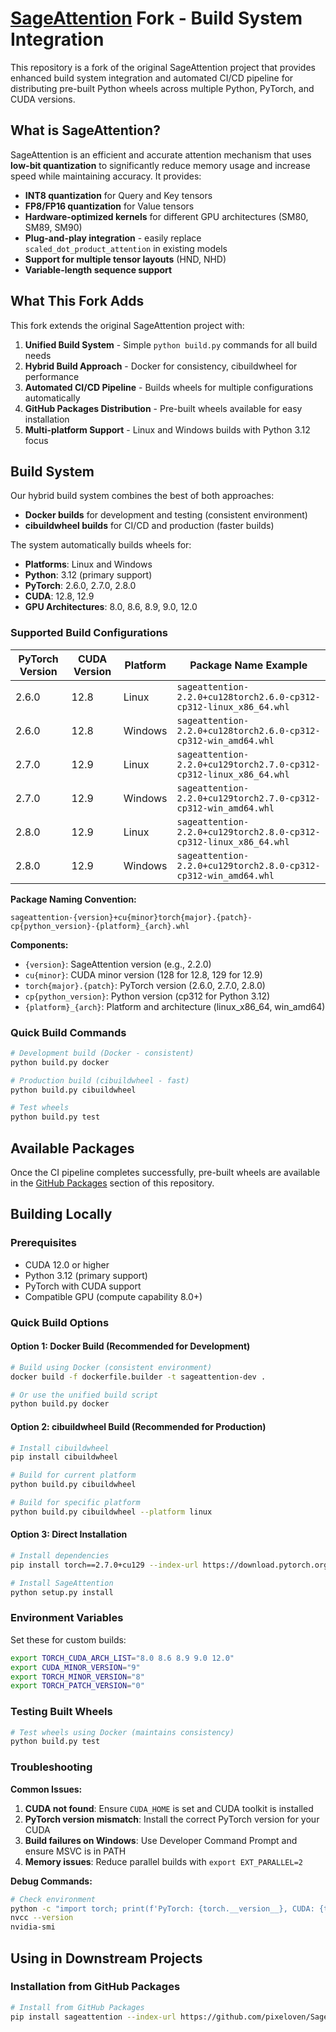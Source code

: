 # [SageAttention](https://github.com/thu-ml/SageAttention) Fork - Build System Integration

This repository is a fork of the original SageAttention project that provides enhanced build system integration and automated CI/CD pipeline for distributing pre-built Python wheels across multiple Python, PyTorch, and CUDA versions.

## What is SageAttention?

SageAttention is an efficient and accurate attention mechanism that uses **low-bit quantization** to significantly reduce memory usage and increase speed while maintaining accuracy. It provides:

- **INT8 quantization** for Query and Key tensors
- **FP8/FP16 quantization** for Value tensors  
- **Hardware-optimized kernels** for different GPU architectures (SM80, SM89, SM90)
- **Plug-and-play integration** - easily replace `scaled_dot_product_attention` in existing models
- **Support for multiple tensor layouts** (HND, NHD)
- **Variable-length sequence support**

## What This Fork Adds

This fork extends the original SageAttention project with:

1. **Unified Build System** - Simple `python build.py` commands for all build needs
2. **Hybrid Build Approach** - Docker for consistency, cibuildwheel for performance
3. **Automated CI/CD Pipeline** - Builds wheels for multiple configurations automatically
4. **GitHub Packages Distribution** - Pre-built wheels available for easy installation
5. **Multi-platform Support** - Linux and Windows builds with Python 3.12 focus

## Build System

Our hybrid build system combines the best of both approaches:

- **Docker builds** for development and testing (consistent environment)
- **cibuildwheel builds** for CI/CD and production (faster builds)

The system automatically builds wheels for:
- **Platforms**: Linux and Windows
- **Python**: 3.12 (primary support)
- **PyTorch**: 2.6.0, 2.7.0, 2.8.0
- **CUDA**: 12.8, 12.9
- **GPU Architectures**: 8.0, 8.6, 8.9, 9.0, 12.0

### Supported Build Configurations

| PyTorch Version | CUDA Version | Platform | Package Name Example |
|----------------|--------------|----------|---------------------|
| 2.6.0 | 12.8 | Linux | `sageattention-2.2.0+cu128torch2.6.0-cp312-cp312-linux_x86_64.whl` |
| 2.6.0 | 12.8 | Windows | `sageattention-2.2.0+cu128torch2.6.0-cp312-cp312-win_amd64.whl` |
| 2.7.0 | 12.9 | Linux | `sageattention-2.2.0+cu129torch2.7.0-cp312-cp312-linux_x86_64.whl` |
| 2.7.0 | 12.9 | Windows | `sageattention-2.2.0+cu129torch2.7.0-cp312-cp312-win_amd64.whl` |
| 2.8.0 | 12.9 | Linux | `sageattention-2.2.0+cu129torch2.8.0-cp312-cp312-linux_x86_64.whl` |
| 2.8.0 | 12.9 | Windows | `sageattention-2.2.0+cu129torch2.8.0-cp312-cp312-win_amd64.whl` |

**Package Naming Convention:**
```
sageattention-{version}+cu{minor}torch{major}.{patch}-cp{python_version}-{platform}_{arch}.whl
```

**Components:**
- `{version}`: SageAttention version (e.g., 2.2.0)
- `cu{minor}`: CUDA minor version (128 for 12.8, 129 for 12.9)
- `torch{major}.{patch}`: PyTorch version (2.6.0, 2.7.0, 2.8.0)
- `cp{python_version}`: Python version (cp312 for Python 3.12)
- `{platform}_{arch}`: Platform and architecture (linux_x86_64, win_amd64)

### Quick Build Commands

```bash
# Development build (Docker - consistent)
python build.py docker

# Production build (cibuildwheel - fast)
python build.py cibuildwheel

# Test wheels
python build.py test
```

## Available Packages

Once the CI pipeline completes successfully, pre-built wheels are available in the [GitHub Packages](https://github.com/pixeloven/SageAttention/packages) section of this repository.

## Building Locally

### Prerequisites

- CUDA 12.0 or higher
- Python 3.12 (primary support)
- PyTorch with CUDA support
- Compatible GPU (compute capability 8.0+)

### Quick Build Options

#### Option 1: Docker Build (Recommended for Development)
```bash
# Build using Docker (consistent environment)
docker build -f dockerfile.builder -t sageattention-dev .

# Or use the unified build script
python build.py docker
```

#### Option 2: cibuildwheel Build (Recommended for Production)
```bash
# Install cibuildwheel
pip install cibuildwheel

# Build for current platform
python build.py cibuildwheel

# Build for specific platform
python build.py cibuildwheel --platform linux
```

#### Option 3: Direct Installation
```bash
# Install dependencies
pip install torch==2.7.0+cu129 --index-url https://download.pytorch.org/whl/cu129

# Install SageAttention
python setup.py install
```

### Environment Variables

Set these for custom builds:
```bash
export TORCH_CUDA_ARCH_LIST="8.0 8.6 8.9 9.0 12.0"
export CUDA_MINOR_VERSION="9"
export TORCH_MINOR_VERSION="8"
export TORCH_PATCH_VERSION="0"
```

### Testing Built Wheels

```bash
# Test wheels using Docker (maintains consistency)
python build.py test
```

### Troubleshooting

**Common Issues:**

1. **CUDA not found**: Ensure `CUDA_HOME` is set and CUDA toolkit is installed
2. **PyTorch version mismatch**: Install the correct PyTorch version for your CUDA
3. **Build failures on Windows**: Use Developer Command Prompt and ensure MSVC is in PATH
4. **Memory issues**: Reduce parallel builds with `export EXT_PARALLEL=2`

**Debug Commands:**
```bash
# Check environment
python -c "import torch; print(f'PyTorch: {torch.__version__}, CUDA: {torch.version.cuda}')"
nvcc --version
nvidia-smi
```

## Using in Downstream Projects

### Installation from GitHub Packages

```bash
# Install from GitHub Packages
pip install sageattention --index-url https://github.com/pixeloven/SageAttention/packages/pypi/simple/
```
